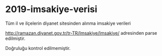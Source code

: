 # 2019-imsakiye-verisi
Tüm il ve ilçelerin diyanet sitesinden alınma imsakiye verileri


http://ramazan.diyanet.gov.tr/tr-TR/Imsakiye/Imsakiye/ adresinden parse edilmiştir. 

Doğruluğu kontrol edilmemiştir.
